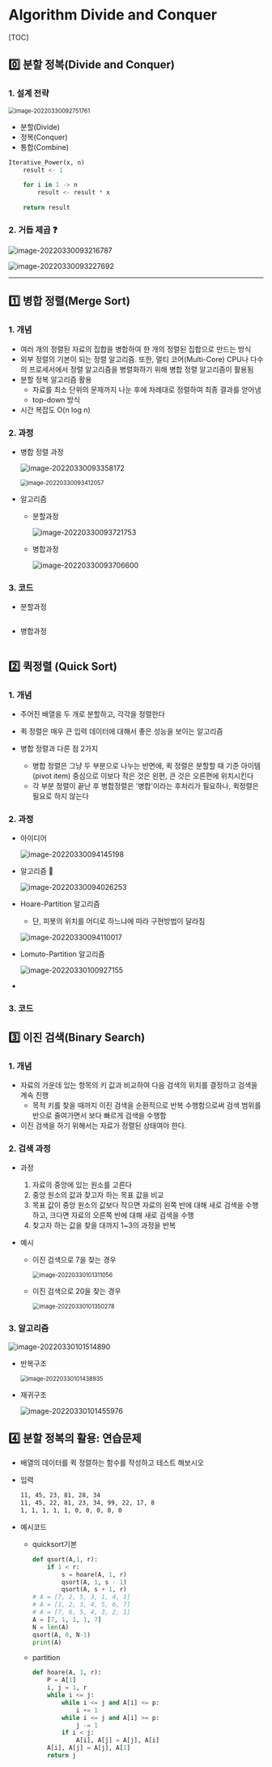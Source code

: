 # Algorithm Divide and Conquer

[TOC]



## :zero: 분할 정복(Divide and Conquer)

### 1. 설계 전략

<img src="C:/Users/Gyumin/AppData/Roaming/Typora/typora-user-images/image-20220330092751761.png" alt="image-20220330092751761" style="zoom:80%;" />

* 분할(Divide)
* 정복(Conquer)
* 통합(Combine)



```python
Iterative_Power(x, n)
	result <- 1
	
	for i in 1 -> n
		result <- result * x
	
	return result
```



### 2. 거듭 제곱 :question:

![image-20220330093216787](Algorithm_DivideConquer_Backtracking.assets/image-20220330093216787.png)

![image-20220330093227692](Algorithm_DivideConquer_Backtracking.assets/image-20220330093227692.png)





---



## :one: 병합 정렬(Merge Sort)

### 1. 개념

* 여러 개의 정렬된 자료의 집합을 병합하여 한 개의 정렬된 집합으로 만드는 방식
* 외부 정렬의 기본이 되는 정렬 알고리즘. 또한, 멀티 코어(Multi-Core) CPU나 다수의 프로세서에서 정렬 알고리즘을 병렬화하기 위해 병합 정렬 알고리즘이 활용됨
* 분할 정복 알고리즘 활용
  * 자료를 최소 단위의 문제까지 나눈 후에 차례대로 정렬하여 최종 결과를 얻어냄
  * top-down 방식
* 시간 복잡도 O(n log n)



### 2. 과정

* 병합 정렬 과정

  ![image-20220330093358172](Algorithm_DivideConquer_Backtracking.assets/image-20220330093358172.png)

  <img src="Algorithm_DivideConquer_Backtracking.assets/image-20220330093412057.png" alt="image-20220330093412057" style="zoom:80%;" />



* 알고리즘

  * 분할과정

    ![image-20220330093721753](Algorithm_DivideConquer_Backtracking.assets/image-20220330093721753.png)

  * 병합과정

    ![image-20220330093706600](Algorithm_DivideConquer_Backtracking.assets/image-20220330093706600.png)

    

    

### 3. 코드

* 분할과정

  ```python
  ```

  

* 병합과정

  ```python
  
  ```

  

## :two: 퀵정렬 (Quick Sort)

### 1. 개념

* 주어진 배열을 두 개로 분할하고, 각각을 정렬한다

* 퀵 정렬은 매우 큰 입력 데이터에 대해서 좋은 성능을 보이는 알고리즘

* 병합 정렬과 다른 점 2가지

  * 병합 정렬은 그냥 두 부분으로 나누는 반면에, 퀵 정렬은 분할할 때 기준 아이템(pivot item) 중심으로 이보다 작은 것은 왼편, 큰 것은 오른편에 위치시킨다
  * 각 부분 정렬이 끝난 후 병합정렬은 '병합'이라는 후처리가 필요하나, 퀵정렬은 필요로 하지 않는다

  

### 2. 과정

* 아이디어

  ![image-20220330094145198](Algorithm_DivideConquer_Backtracking.assets/image-20220330094145198.png)

* 알고리즘 :memo:

  ![image-20220330094026253](Algorithm_DivideConquer_Backtracking.assets/image-20220330094026253.png)

* Hoare-Partition 알고리즘

  * 단, 피봇의 위치를 어디로 하느냐에 따라 구현방법이 달라짐

  ![image-20220330094110017](Algorithm_DivideConquer_Backtracking.assets/image-20220330094110017.png)

* Lomuto-Partition 알고리즘

  ![image-20220330100927155](Algorithm_DivideConquer_Backtracking.assets/image-20220330100927155.png)

* 

### 3. 코드







## :three: 이진 검색(Binary Search)

### 1. 개념

* 자료의 가운데 있는 항목의 키 값과 비교하여 다음 검색의 위치를 결정하고 검색을 계속 진행
  * 목적 키를 찾을 때까지 이진 검색을 순환적으로 반복 수행함으로써 검색 범위를 반으로 줄여가면서 보다 빠르게 검색을 수행함
* 이진 검색을 하기 위해서는 자료가 정렬된 상태여야 한다.



### 2. 검색 과정

* 과정

  1. 자료의 중앙에 있는 원소를 고른다
  2. 중앙 원소의 값과 찾고자 하는 목표 값을 비교
  3. 목표 값이 중앙 원소의 값보다 작으면 자료의 왼쪽 반에 대해 새로 검색을 수행하고, 크다면 자료의 오른쪽 반에 대해 새로 검색을 수행
  4. 찾고자 하는 값을 찾을 대까지 1~3의 과정을 반복

* 예시

  * 이진 검색으로 7을 찾는 경우

    <img src="Algorithm_DivideConquer_Backtracking.assets/image-20220330101311056.png" alt="image-20220330101311056" style="zoom:80%;" />

  * 이진 검색으로 20을 찾는 경우

    <img src="Algorithm_DivideConquer_Backtracking.assets/image-20220330101350278.png" alt="image-20220330101350278" style="zoom:80%;" />



### 3. 알고리즘

![image-20220330101514890](Algorithm_DivideConquer_Backtracking.assets/image-20220330101514890.png)

* 반복구조

  <img src="Algorithm_DivideConquer_Backtracking.assets/image-20220330101438935.png" alt="image-20220330101438935" style="zoom:80%;" />

* 재귀구조

  ![image-20220330101455976](Algorithm_DivideConquer_Backtracking.assets/image-20220330101455976.png)









## :four: 분할 정복의 활용: 연습문제

* 배열의 데이터를 퀵 정렬하는 함수를 작성하고 테스트 해보시오

* 입력

  ```txt
  11, 45, 23, 81, 28, 34
  11, 45, 22, 81, 23, 34, 99, 22, 17, 8
  1, 1, 1, 1, 1, 0, 0, 0, 0, 0
  ```

* 예시코드

  * quicksort기본

    ```python
    def qsort(A,1, r):
        if 1 < r:
            s = hoare(A, 1, r)
            qsort(A, 1, s - 1)
            qsort(A, s + 1, r)
    # A = [7, 2, 5, 3, 1, 4, 1]
    # A = [1, 2, 3, 4, 5, 6, 7]
    # A = [7, 6, 5, 4, 3, 2, 1]
    A = [7, 1, 1, 1, 7]
    N = len(A)
    qsort(A, 0, N-1)
    print(A)
    ```

    

  * partition

    ```python
    def hoare(A, 1, r):
        P = A[1]
        i, j = 1, r
        while i <= j:
            while i <= j and A[i] <= p:
                i += 1
            while i <= j and A[i] >= p:
                j -= 1
            if i < j:
                A[i], A[j] = A[j], A[i]
        A[i], A[j] = A[j], A[1]
        return j
    ```

    